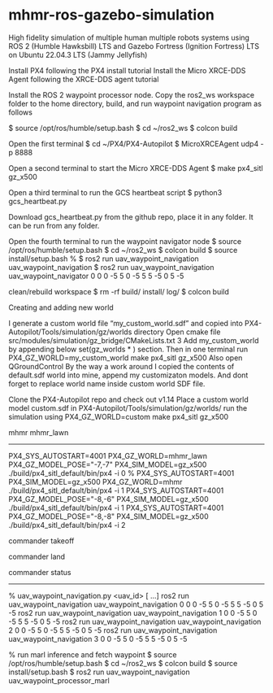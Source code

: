 # mhmr-ros-gazebo-simulation
High fidelity simulation of multiple human multiple robots systems using ROS 2 (Humble Hawksbill) LTS and Gazebo Fortress (Ignition Fortress) LTS on Ubuntu 22.04.3 LTS (Jammy Jellyfish)

Install PX4 following the PX4 install tutorial
Install the  Micro XRCE-DDS Agent following the XRCE-DDS agent tutorial

Install the ROS 2 waypoint processor node. Copy the ros2_ws workspace folder to the home directory, build, and run waypoint navigation program as follows

$ source /opt/ros/humble/setup.bash
$ cd ~/ros2_ws
$ colcon build


Open the first terminal
$ cd ~/PX4/PX4-Autopilot
$ MicroXRCEAgent udp4 -p 8888

Open a second terminal to start the Micro XRCE-DDS Agent
$ make px4_sitl gz_x500

Open a third terminal to run the GCS heartbeat script
$ python3 gcs_heartbeat.py

Download gcs_heartbeat.py from the github repo, place it in any folder. It can be run from any folder.

Open the fourth terminal to run the waypoint navigator node
$ source /opt/ros/humble/setup.bash
$ cd ~/ros2_ws
$ colcon build
$ source install/setup.bash
% $ ros2 run uav_waypoint_navigation uav_waypoint_navigation
$ ros2 run uav_waypoint_navigation uav_waypoint_navigator 0 0 0 -5 5 0 -5 5 5 -5 0 5 -5

clean/rebuild workspace
$ rm -rf build/ install/ log/
$ colcon build

Creating and adding new world

I generate a custom world file “my_custom_world.sdf” and copied into PX4-Autopilot/Tools/simulation/gz/worlds directory
Open cmake file src/modules/simulation/gz_bridge/CMakeLists.txt 3
Add my_custom_world by appending below set(gz_worlds * ) section.
Then in one terminal run PX4_GZ_WORLD=my_custom_world make px4_sitl gz_x500
Also open QGroundControl
By the way a work around I copied the contents of default.sdf world into mine, append my customizaton models. And dont forget to replace world name inside custom world SDF file.

Clone the PX4-Autopilot repo and check out v1.14
Place a custom world model custom.sdf in PX4-Autopilot/Tools/simulation/gz/worlds/
run the simulation using PX4_GZ_WORLD=custom make px4_sitl gz_x500

mhmr
mhmr_lawn

-----
PX4_SYS_AUTOSTART=4001 PX4_GZ_WORLD=mhmr_lawn PX4_GZ_MODEL_POSE="-7,-7" PX4_SIM_MODEL=gz_x500  ./build/px4_sitl_default/bin/px4 -i 0
% PX4_SYS_AUTOSTART=4001 PX4_SIM_MODEL=gz_x500 PX4_GZ_WORLD=mhmr ./build/px4_sitl_default/bin/px4 -i 1
PX4_SYS_AUTOSTART=4001 PX4_GZ_MODEL_POSE="-8,-6" PX4_SIM_MODEL=gz_x500 ./build/px4_sitl_default/bin/px4 -i 1
PX4_SYS_AUTOSTART=4001 PX4_GZ_MODEL_POSE="-8,-8" PX4_SIM_MODEL=gz_x500 ./build/px4_sitl_default/bin/px4 -i 2


commander takeoff

commander land

commander status

-----------------
% uav_waypoint_navigation.py <uav_id> <x1> <y1> <z1> [<x2> <y2> <z2> ...]
ros2 run uav_waypoint_navigation uav_waypoint_navigation 0 0 0 -5 5 0 -5 5 5 -5 0 5 -5
ros2 run uav_waypoint_navigation uav_waypoint_navigation 1 0 0 -5 5 0 -5 5 5 -5 0 5 -5
ros2 run uav_waypoint_navigation uav_waypoint_navigation 2 0 0 -5 5 0 -5 5 5 -5 0 5 -5
ros2 run uav_waypoint_navigation uav_waypoint_navigation 3 0 0 -5 5 0 -5 5 5 -5 0 5 -5


% run marl inference and fetch waypoint
$ source /opt/ros/humble/setup.bash
$ cd ~/ros2_ws
$ colcon build
$ source install/setup.bash
$ ros2 run uav_waypoint_navigation uav_waypoint_processor_marl
